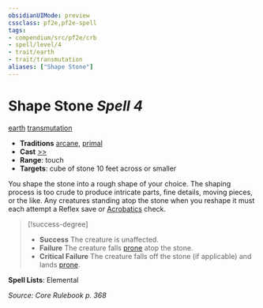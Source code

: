 ```yaml
---
obsidianUIMode: preview
cssclass: pf2e,pf2e-spell
tags:
- compendium/src/pf2e/crb
- spell/level/4
- trait/earth
- trait/transmutation
aliases: ["Shape Stone"]
---
```

# Shape Stone *Spell 4*   
[earth](earth.md "Earth Energy & Element Trait")  [transmutation](transmutation.md "Transmutation School Trait")  

- **Traditions** [arcane](arcane.md "Arcane Tradition Trait"), [primal](primal.md "Primal Tradition Trait")
- **Cast** [>>](chapter-9-playing-the-game.md#Actions "Two-Action") 
- **Range**: touch
- **Targets**: cube of stone 10 feet across or smaller

You shape the stone into a rough shape of your choice. The shaping process is too crude to produce intricate parts, fine details, moving pieces, or the like. Any creatures standing atop the stone when you reshape it must each attempt a Reflex save or [Acrobatics](skills.md#Acrobatics) check.

> [!success-degree] 
> - **Success** The creature is unaffected.
> - **Failure** The creature falls [prone](conditions.md#Prone) atop the stone.
> - **Critical Failure** The creature falls off the stone (if applicable) and lands [prone](conditions.md#Prone).

**Spell Lists**: Elemental

*Source: Core Rulebook p. 368*